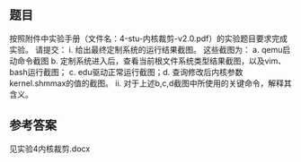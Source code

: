 ## 题目
按照附件中实验手册（文件名：4-stu-内核裁剪-v2.0.pdf）的实验题目要求完成实验。
请提交：
i. 给出最终定制系统的运行结果截图。
这些截图为： a. qemu启动命令截图  b. 定制系统进入后，查看当前根文件系统类型结果截图，以及vim、 bash运行截图； c. edu驱动正常运行截图；d. 查询修改后内核参数kernel.shmmax的值的截图。
ii. 对于上述b,c,d截图中所使用的关键命令，解释其含义。

## 参考答案
见实验4内核裁剪.docx